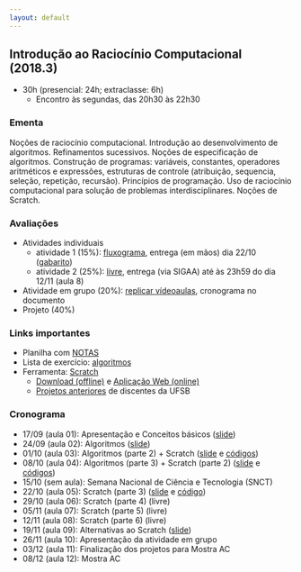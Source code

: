 ```yaml
---
layout: default
---
```


## Introdução ao Raciocínio Computacional (2018.3)
+ 30h (presencial: 24h; extraclasse: 6h)
  + Encontro às segundas, das 20h30 às 22h30

### Ementa
Noções de raciocínio computacional. Introdução ao desenvolvimento de algoritmos. Refinamentos sucessivos. Noções de especificação de algoritmos. Construção de programas: variáveis, constantes, operadores aritméticos e expressões, estruturas de controle (atribuição, sequencia, seleção, repetição, recursão). Princípios de programação. Uso de raciocínio computacional para solução de problemas interdisciplinares. Noções de Scratch.

### Avaliações
+ Atividades individuais
  + atividade 1 (15%): [fluxograma](https://www.dropbox.com/s/fikh05d262820d1/At%20Av%20individual%201.pdf?dl=0), entrega (em mãos) dia 22/10 ([gabarito](https://www.dropbox.com/s/fmib981ewx7cjyh/At%20Av%20individual%201%20-%20Gabarito.pdf?dl=0))
  + atividade 2 (25%): [livre](https://www.dropbox.com/s/cyt9jvwdxuzo5pn/At%20Av%20individual%202.pdf?dl=0), entrega (via SIGAA) até às 23h59 do dia 12/11 (aula 8)
+ Atividade em grupo (20%): [replicar vídeoaulas](https://www.dropbox.com/s/psffpnm20rxkssh/At%20Av%20grupo.pdf?dl=0), cronograma no documento
+ Projeto (40%)

### Links importantes
+ Planilha com [NOTAS](https://drive.google.com/open?id=1Sc0oq9nkk7W4k7kpGM4_W2E8p9cT7pazw2Wu6JicqTE)
+ Lista de exercício: [algoritmos](https://www.dropbox.com/s/j3xloghbag8c7a3/Lista%2001%20-%20algoritmos.pdf?dl=0)
+ Ferramenta: [Scratch](https://scratch.mit.edu/)
  + [Download (offline)](https://scratch.mit.edu/download) e [Aplicação Web (online)](https://scratch.mit.edu/projects/editor/?tip_bar=home)
  + [Projetos anteriores](https://scratch.mit.edu/search/projects?q=ufsb) de discentes da UFSB

### Cronograma
+ 17/09 (aula 01): Apresentação e Conceitos básicos ([slide](https://www.dropbox.com/s/7o1ij6nzjhadet0/_Aula01.pdf?dl=0))
+ 24/09 (aula 02): Algoritmos ([slide](https://www.dropbox.com/s/fpc4tengu7f628x/_Aula02.pdf?dl=0))
+ 01/10 (aula 03): Algoritmos (parte 2) + Scratch ([slide](https://www.dropbox.com/s/t2agclw26usmxec/_Aula03.pdf?dl=0) e [códigos](https://www.dropbox.com/s/rt05r6s3zzr5s2x/aula%2003.rar?dl=0))
+ 08/10 (aula 04): Algoritmos (parte 3) + Scratch (parte 2) ([slide](https://www.dropbox.com/s/lpj4dr2t4g0idpt/_Aula04.pdf?dl=0) e [códigos](https://www.dropbox.com/s/motk9beui1re9sr/aula%2004.rar?dl=0))
+ 15/10 (sem aula): Semana Nacional de Ciência e Tecnologia (SNCT)
+ 22/10 (aula 05): Scratch (parte 3) ([slide](https://www.dropbox.com/s/v9179z4hzgfhk96/_Aula05.pdf?dl=0) e [código](https://www.dropbox.com/s/v8006867sdzz1bh/aula%2005.rar?dl=0))
+ 29/10 (aula 06): Scratch (parte 4) (livre)
+ 05/11 (aula 07): Scratch (parte 5) (livre)
+ 12/11 (aula 08): Scratch (parte 6) (livre)
+ 19/11 (aula 09): Alternativas ao Scratch ([slide](https://www.dropbox.com/s/d8z0tbu92b8v0nr/_Aula09.pdf?dl=0))
+ 26/11 (aula 10): Apresentação da atividade em grupo
+ 03/12 (aula 11): Finalização dos projetos para Mostra AC
+ 08/12 (aula 12): Mostra AC
